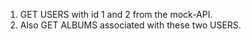 1. GET USERS with id 1 and 2 from the mock-API.
2. Also GET ALBUMS associated with these two USERS.
